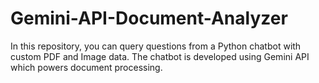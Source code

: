 # Gemini-API-Document-Analyzer
In this repository, you can query questions from a Python chatbot with custom PDF and Image data. The chatbot is developed using Gemini API which powers document processing. 
